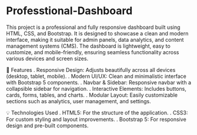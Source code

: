 # Professtional-Dashboard
This project is a professional and fully responsive dashboard built using HTML, CSS, and Bootstrap. It is designed to showcase a clean and modern interface, making it suitable for admin panels, data analytics, and content management systems (CMS). The dashboard is lightweight, easy to customize, and mobile-friendly, ensuring seamless functionality across various devices and screen sizes.

🚀 Features
. Responsive Design: Adjusts beautifully across all devices (desktop, tablet, mobile).
. Modern UI/UX: Clean and minimalistic interface with Bootstrap 5 components.
. Navbar & Sidebar: Responsive navbar with a collapsible sidebar for navigation.
. Interactive Elements: Includes buttons, cards, forms, tables, and charts.
. Modular Layout: Easily customizable sections such as analytics, user management, and settings.

💡 Technologies Used
. HTML5: For the structure of the application.
. CSS3: For custom styling and layout improvements.
. Bootstrap 5: For responsive design and pre-built components.
